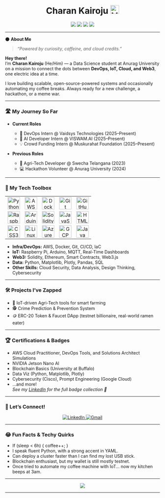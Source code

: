 <!-- Profile README for Charan Kairoju -->

<h1 align="center">
  Charan Kairoju 
  <img src="https://img.shields.io/badge/verified-true-blue?style=flat-square&logo=github&label=He/Him" alt="Verification Badge" height="28"/>
</h1>

<p align="center">
  <img src="https://img.shields.io/badge/DevOps-⚡️ElectricOps-blueviolet?style=for-the-badge&logo=docker&logoColor=white"/>
  <img src="https://img.shields.io/badge/IoT-%F0%9F%9A%80%20Cloud%20Connected-brightgreen?style=for-the-badge&logo=raspberrypi&logoColor=white"/>
  <img src="https://img.shields.io/badge/Web3-%F0%9F%A7%A1%20Blockchained-9cf?style=for-the-badge&logo=ethereum&logoColor=white"/>
  <img src="https://img.shields.io/badge/Data%20Science-%F0%9F%A4%96%20Data%20Wizard-orange?style=for-the-badge&logo=python&logoColor=white"/>
</p>

---

🌑 **About Me**  
> _“Powered by curiosity, caffeine, and cloud credits.”_

**Hey there!**  
I’m **Charan Kairoju** (He/Him) — a Data Science student at Anurag University on a mission to connect the dots between **DevOps, IoT, Cloud, and Web3**, one electric idea at a time.

I love building scalable, open-source-powered systems and occasionally automating my coffee breaks. Always ready for a new challenge, a hackathon, or a meme war.

---

### 🛣️ My Journey So Far

- **Current Roles**
  - 🚀 DevOps Intern @ Vaidsys Technologies (2025–Present)
  - 🤖 AI Developer Intern @ VISWAM.AI (2025–Present)
  - 💡 Crowd Funding Intern @ Muskurahat Foundation (2025–Present)

- **Previous Roles**
  - 🌾 Agri-Tech Developer @ Swecha Telangana (2023)
  - 💻 Hackathon Volunteer @ Anurag University (2024)

---

### 🧰 My Tech Toolbox

<p align="center">
  <table>
    <tr>
      <td align="center">
        <img src="https://skillicons.dev/icons?i=python" height="40" alt="Python"/>
      </td>
      <td align="center">
        <img src="https://skillicons.dev/icons?i=aws" height="40" alt="AWS"/>
      </td>
      <td align="center">
        <img src="https://skillicons.dev/icons?i=docker" height="40" alt="Docker"/>
      </td>
      <td align="center">
        <img src="https://skillicons.dev/icons?i=git" height="40" alt="Git"/>
      </td>
      <td align="center">
        <img src="https://skillicons.dev/icons?i=github" height="40" alt="GitHub"/>
      </td>
    </tr>
    <tr>
      <td align="center">
        <img src="https://skillicons.dev/icons?i=raspberrypi" height="40" alt="Raspberry Pi"/>
      </td>
      <td align="center">
        <img src="https://skillicons.dev/icons?i=arduino" height="40" alt="Arduino"/>
      </td>
      <td align="center">
        <img src="https://skillicons.dev/icons?i=solidity" height="40" alt="Solidity"/>
      </td>
      <td align="center">
        <img src="https://skillicons.dev/icons?i=js" height="40" alt="JavaScript"/>
      </td>
      <td align="center">
        <img src="https://skillicons.dev/icons?i=html" height="40" alt="HTML5"/>
      </td>
    </tr>
    <tr>
      <td align="center">
        <img src="https://skillicons.dev/icons?i=css" height="40" alt="CSS3"/>
      </td>
      <td align="center">
        <img src="https://skillicons.dev/icons?i=linux" height="40" alt="Linux"/>
      </td>
      <td align="center">
        <img src="https://skillicons.dev/icons?i=azure" height="40" alt="Azure"/>
      </td>
      <td align="center">
        <img src="https://skillicons.dev/icons?i=gcp" height="40" alt="GCP"/>
      </td>
      <td align="center">
        <img src="https://skillicons.dev/icons?i=java" height="40" alt="Java"/>
      </td>
    </tr>
  </table>
</p>

- **Infra/DevOps:** AWS, Docker, Git, CI/CD, IaC  
- **IoT:** Raspberry Pi, Arduino, MQTT, Real-Time Dashboards  
- **Web3:** Solidity, Ethereum, Smart Contracts, Web3.js  
- **Data:** Python, Matplotlib, Plotly, Pandas, SQL  
- **Other Skills:** Cloud Security, Data Analysis, Design Thinking, Cybersecurity

---

### 🛠️ Projects I’ve Zapped

- 🚜 IoT-driven Agri-Tech tools for smart farming
- 🕵️ Crime Prediction & Prevention System
- 🪙 ERC-20 Token & Faucet DApp (testnet billionaire, real-world ramen eater)

---

### 🏆 Certifications & Badges

- AWS Cloud Practitioner, DevOps Tools, and Solutions Architect Simulations
- NVIDIA Jetson Nano AI
- Blockchain Basics (University at Buffalo)
- Data Viz (Python, Matplotlib, Plotly)
- Cybersecurity (Cisco), Prompt Engineering (Google Cloud)
- ...and more!  
  _See my [LinkedIn](https://www.linkedin.com/in/charankairoju/) for the full badge collection 🏅_

---

### 🤝 Let’s Connect!

<p align="center">
  <a href="https://www.linkedin.com/in/charankairoju/" target="_blank">
    <img src="https://img.shields.io/badge/LinkedIn-connect-blue?style=for-the-badge&logo=linkedin" alt="LinkedIn" />
  </a>
  <a href="mailto:charankairoju@gmail.com">
    <img src="https://img.shields.io/badge/Gmail-email-ff4b2b?style=for-the-badge&logo=gmail&logoColor=white" alt="Gmail" />
  </a>
</p>

---

### 😂 Fun Facts & Techy Quirks

- If (sleep < 6h) { coffee++; }
- I speak fluent Python, with a strong accent in YAML.
- Can deploy a cluster faster than I can find my lost USB stick.
- Blockchain enthusiast, but my wallet is still mostly testnet.
- Once tried to automate my coffee machine with IoT... now my kitchen beeps at 3am.

---

<p align="center">
  <img src="https://readme-typing-svg.demolab.com?font=Fira+Code&duration=3500&pause=1000&color=00F7EF&background=00203A&center=true&vCenter=true&width=600&lines=Clouds%2C+Code%2C+Coffee%2C+and+Curiosity.;Open+to+Collabs+and+Internships!;Let%E2%80%99s+build+something+awesome+%F0%9F%9A%80"/>
</p>

---

<!-- Electric dark vibes forever! -->
